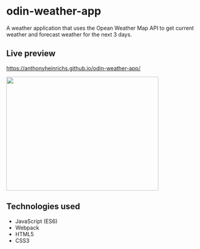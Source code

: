 # odin-weather-app
A weather application that uses the Opean Weather Map API to get current weather and 
forecast weather for the next 3 days. 

## Live preview
https://anthonyheinrichs.github.io/odin-weather-app/

<img src="https://user-images.githubusercontent.com/94382990/207070223-d0d8db35-7ef2-4173-8046-08d6e7980687.gif" width="400" height="300"/>

## Technologies used
* JavaScript (ES6)
* Webpack
* HTML5
* CSS3
